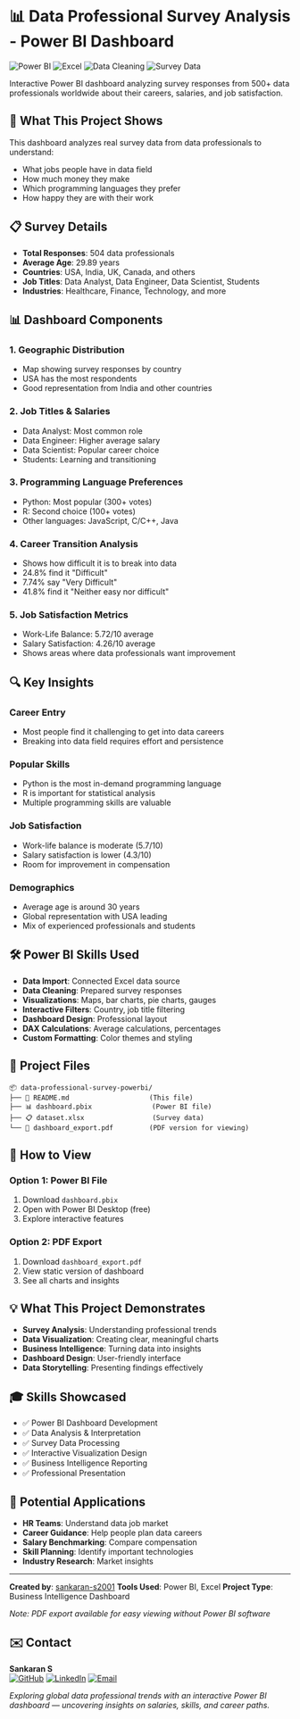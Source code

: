 # 📊 Data Professional Survey Analysis - Power BI Dashboard

![Power BI](https://img.shields.io/badge/PowerBI-F2C811?style=for-the-badge&logo=powerbi&logoColor=black)
![Excel](https://img.shields.io/badge/Excel-217346?style=for-the-badge&logo=microsoftexcel&logoColor=white)
![Data Cleaning](https://img.shields.io/badge/Data_Cleaning-Blue?style=for-the-badge)
![Survey Data](https://img.shields.io/badge/Survey_Data-Orange?style=for-the-badge)

Interactive Power BI dashboard analyzing survey responses from 500+ data professionals worldwide about their careers, salaries, and job satisfaction.

## 🎯 What This Project Shows

This dashboard analyzes real survey data from data professionals to understand:

- What jobs people have in data field
- How much money they make
- Which programming languages they prefer
- How happy they are with their work


## 📋 Survey Details

- **Total Responses**: 504 data professionals
- **Average Age**: 29.89 years
- **Countries**: USA, India, UK, Canada, and others
- **Job Titles**: Data Analyst, Data Engineer, Data Scientist, Students
- **Industries**: Healthcare, Finance, Technology, and more


## 📊 Dashboard Components

### 1. **Geographic Distribution**

- Map showing survey responses by country
- USA has the most respondents
- Good representation from India and other countries


### 2. **Job Titles \& Salaries**

- Data Analyst: Most common role
- Data Engineer: Higher average salary
- Data Scientist: Popular career choice
- Students: Learning and transitioning


### 3. **Programming Language Preferences**

- Python: Most popular (300+ votes)
- R: Second choice (100+ votes)
- Other languages: JavaScript, C/C++, Java


### 4. **Career Transition Analysis**

- Shows how difficult it is to break into data
- 24.8% find it "Difficult"
- 7.74% say "Very Difficult"
- 41.8% find it "Neither easy nor difficult"


### 5. **Job Satisfaction Metrics**

- Work-Life Balance: 5.72/10 average
- Salary Satisfaction: 4.26/10 average
- Shows areas where data professionals want improvement


## 🔍 Key Insights

### Career Entry

- Most people find it challenging to get into data careers
- Breaking into data field requires effort and persistence


### Popular Skills

- Python is the most in-demand programming language
- R is important for statistical analysis
- Multiple programming skills are valuable


### Job Satisfaction

- Work-life balance is moderate (5.7/10)
- Salary satisfaction is lower (4.3/10)
- Room for improvement in compensation


### Demographics

- Average age is around 30 years
- Global representation with USA leading
- Mix of experienced professionals and students


## 🛠️ Power BI Skills Used

- **Data Import**: Connected Excel data source
- **Data Cleaning**: Prepared survey responses
- **Visualizations**: Maps, bar charts, pie charts, gauges
- **Interactive Filters**: Country, job title filtering
- **Dashboard Design**: Professional layout
- **DAX Calculations**: Average calculations, percentages
- **Custom Formatting**: Color themes and styling


## 📁 Project Files

```
📦 data-professional-survey-powerbi/
├── 📄 README.md                    (This file)
├── 📊 dashboard.pbix               (Power BI file)
├── 📋 dataset.xlsx                 (Survey data)
└── 📄 dashboard_export.pdf         (PDF version for viewing)
```


## 📱 How to View

### Option 1: Power BI File

1. Download `dashboard.pbix`
2. Open with Power BI Desktop (free)
3. Explore interactive features

### Option 2: PDF Export

1. Download `dashboard_export.pdf`
2. View static version of dashboard
3. See all charts and insights

## 💡 What This Project Demonstrates

- **Survey Analysis**: Understanding professional trends
- **Data Visualization**: Creating clear, meaningful charts
- **Business Intelligence**: Turning data into insights
- **Dashboard Design**: User-friendly interface
- **Data Storytelling**: Presenting findings effectively


## 🎓 Skills Showcased

- ✅ Power BI Dashboard Development
- ✅ Data Analysis \& Interpretation
- ✅ Survey Data Processing
- ✅ Interactive Visualization Design
- ✅ Business Intelligence Reporting
- ✅ Professional Presentation


## 🔮 Potential Applications

- **HR Teams**: Understand data job market
- **Career Guidance**: Help people plan data careers
- **Salary Benchmarking**: Compare compensation
- **Skill Planning**: Identify important technologies
- **Industry Research**: Market insights

***

**Created by**: [sankaran-s2001](https://github.com/sankaran-s2001)
**Tools Used**: Power BI, Excel
**Project Type**: Business Intelligence Dashboard

*Note: PDF export available for easy viewing without Power BI software*

## ✉️ Contact

**Sankaran S**  
[![GitHub](https://img.shields.io/badge/GitHub-181717?style=for-the-badge&logo=github&logoColor=white)](https://github.com/sankaran-s2001) [![LinkedIn](https://img.shields.io/badge/LinkedIn-0077B5?style=for-the-badge&logo=linkedin&logoColor=white)](https://www.linkedin.com/in/sankaran-s21/) [![Email](https://img.shields.io/badge/Email-D14836?style=for-the-badge&logo=gmail&logoColor=white)](mailto:sankaran121101@gmail.com)

*Exploring global data professional trends with an interactive Power BI dashboard — uncovering insights on salaries, skills, and career paths.*
